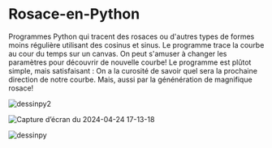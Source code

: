 # Rosace-en-Python
Programmes Python qui tracent des rosaces ou d'autres types de formes moins régulière utilisant des cosinus et sinus. 
Le programme trace la courbe au cour du temps sur un canvas.
On peut s'amuser à changer les paramètres pour découvrir de nouvelle courbe!
Le programme est plûtot simple, mais satisfaisant : On a la curosité de savoir quel sera 
la prochaine direction de notre courbe. Mais, aussi par la génénération de magnifique rosace!

![dessinpy2](https://github.com/MSengler/Rosace-en-Python/assets/144023830/5a42beeb-4f34-4553-84a6-d948540bdbb4)

![Capture d’écran du 2024-04-24 17-13-18](https://github.com/MSengler/Rosace-en-Python/assets/144023830/3c99ff35-2e98-400a-bce5-db8bb1c7faad)

![dessinpy](https://github.com/MSengler/Rosace-en-Python/assets/144023830/c175086c-138d-4f08-bb37-15da9084b786)
